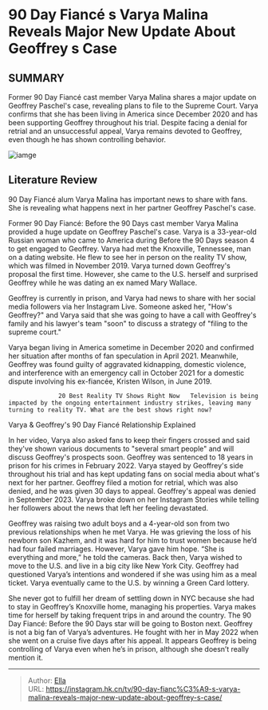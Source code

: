 # 90 Day Fiancé s Varya Malina Reveals Major New Update About Geoffrey s Case


## SUMMARY 



  Former 90 Day Fiancé cast member Varya Malina shares a major update on Geoffrey Paschel&#39;s case, revealing plans to file to the Supreme Court.   Varya confirms that she has been living in America since December 2020 and has been supporting Geoffrey throughout his trial.   Despite facing a denial for retrial and an unsuccessful appeal, Varya remains devoted to Geoffrey, even though he has shown controlling behavior.  

![iamge](https://static1.srcdn.com/wordpress/wp-content/uploads/2023/11/90-day-fianc-s-varya-malina-reveals-major-new-update-about-geoffrey-s-case.jpg)

## Literature Review
90 Day Fiancé alum Varya Malina has important news to share with fans. She is revealing what happens next in her partner Geoffrey Paschel&#39;s case.




Former 90 Day Fiancé: Before the 90 Days cast member Varya Malina provided a huge update on Geoffrey Paschel&#39;s case. Varya is a 33-year-old Russian woman who came to America during Before the 90 Days season 4 to get engaged to Geoffrey. Varya had met the Knoxville, Tennessee, man on a dating website. He flew to see her in person on the reality TV show, which was filmed in November 2019. Varya turned down Geoffrey&#39;s proposal the first time. However, she came to the U.S. herself and surprised Geoffrey while he was dating an ex named Mary Wallace.




Geoffrey is currently in prison, and Varya had news to share with her social media followers via her Instagram Live. Someone asked her, &#34;How&#39;s Geoffrey?&#34; and Varya said that she was going to have a call with Geoffrey&#39;s family and his lawyer&#39;s team &#34;soon&#34; to discuss a strategy of &#34;filing to the supreme court.&#34;


 

Varya began living in America sometime in December 2020 and confirmed her situation after months of fan speculation in April 2021. Meanwhile, Geoffrey was found guilty of aggravated kidnapping, domestic violence, and interference with an emergency call in October 2021 for a domestic dispute involving his ex-fiancée, Kristen Wilson, in June 2019.

                  20 Best Reality TV Shows Right Now   Television is being impacted by the ongoing entertainment industry strikes, leaving many turning to reality TV. What are the best shows right now?    





 Varya &amp; Geoffrey&#39;s 90 Day Fiancé Relationship Explained 
          

In her video, Varya also asked fans to keep their fingers crossed and said they&#39;ve shown various documents to &#34;several smart people&#34; and will discuss Geoffrey&#39;s prospects soon. Geoffrey was sentenced to 18 years in prison for his crimes in February 2022. Varya stayed by Geoffrey&#39;s side throughout his trial and has kept updating fans on social media about what&#39;s next for her partner. Geoffrey filed a motion for retrial, which was also denied, and he was given 30 days to appeal. Geoffrey&#39;s appeal was denied in September 2023. Varya broke down on her Instagram Stories while telling her followers about the news that left her feeling devastated.

Geoffrey was raising two adult boys and a 4-year-old son from two previous relationships when he met Varya. He was grieving the loss of his newborn son Kazhem, and it was hard for him to trust women because he’d had four failed marriages. However, Varya gave him hope. “She is everything and more,” he told the cameras. Back then, Varya wished to move to the U.S. and live in a big city like New York City. Geoffrey had questioned Varya’s intentions and wondered if she was using him as a meal ticket. Varya eventually came to the U.S. by winning a Green Card lottery.




She never got to fulfill her dream of settling down in NYC because she had to stay in Geoffrey’s Knoxville home, managing his properties. Varya makes time for herself by taking frequent trips in and around the country. The 90 Day Fiancé: Before the 90 Days star will be going to Boston next. Geoffrey is not a big fan of Varya’s adventures. He fought with her in May 2022 when she went on a cruise five days after his appeal. It appears Geoffrey is being controlling of Varya even when he’s in prison, although she doesn’t really mention it.



---

> Author: [Ella](https://instagram.hk.cn/)  
> URL: https://instagram.hk.cn/tv/90-day-fianc%C3%A9-s-varya-malina-reveals-major-new-update-about-geoffrey-s-case/  

